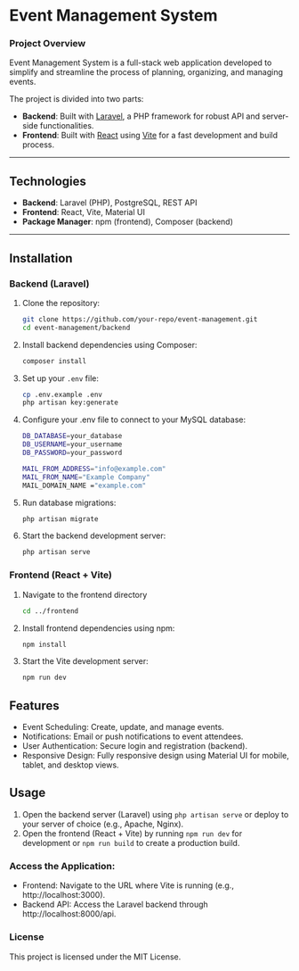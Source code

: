# Event Management System

### Project Overview
Event Management System is a full-stack web application developed to simplify and streamline the process of planning, organizing, and managing events.

The project is divided into two parts:
- **Backend**: Built with [Laravel](https://laravel.com/), a PHP framework for robust API and server-side functionalities.
- **Frontend**: Built with [React](https://reactjs.org/) using [Vite](https://vitejs.dev/) for a fast development and build process.

---

## Technologies

- **Backend**: Laravel (PHP), PostgreSQL, REST API
- **Frontend**: React, Vite, Material UI
- **Package Manager**: npm (frontend), Composer (backend)

---

## Installation

### Backend (Laravel)

1. Clone the repository:
   ```bash
   git clone https://github.com/your-repo/event-management.git
   cd event-management/backend
   ```
2. Install backend dependencies using Composer:
    ```bash
    composer install
    ```
3. Set up your ```.env``` file:
    ```bash
    cp .env.example .env
    php artisan key:generate
    ```
4. Configure your .env file to connect to your MySQL database:
    ```bash
    DB_DATABASE=your_database
    DB_USERNAME=your_username
    DB_PASSWORD=your_password

    MAIL_FROM_ADDRESS="info@example.com"
    MAIL_FROM_NAME="Example Company"
    MAIL_DOMAIN_NAME ="example.com"
    ```
5. Run database migrations:
    ```bash
    php artisan migrate
    ```
6. Start the backend development server:
    ```bash
    php artisan serve
    ```
### Frontend (React + Vite)

1. Navigate to the frontend directory
   ```bash
   cd ../frontend
   ```
2. Install frontend dependencies using npm:
    ```bash
    npm install
    ```
3. Start the Vite development server:
    ```bash
    npm run dev
    ```

## Features

- Event Scheduling: Create, update, and manage events.
- Notifications: Email or push notifications to event attendees.
- User Authentication: Secure login and registration (backend).
- Responsive Design: Fully responsive design using Material UI for mobile, tablet, and desktop views.

## Usage
1. Open the backend server (Laravel) using ```php artisan serve``` or deploy to your server of choice (e.g., Apache, Nginx).
2. Open the frontend (React + Vite) by running ```npm run dev``` for development or ```npm run build``` to create a production build.
### Access the Application:
- Frontend: Navigate to the URL where Vite is running (e.g., http://localhost:3000).
- Backend API: Access the Laravel backend through http://localhost:8000/api.

### License
This project is licensed under the MIT License.
